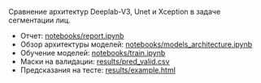 Сравнение архитектур Deeplab-V3, Unet и Xception в задаче сегментации лиц.

* Отчет: [ notebooks/report.ipynb ](https://github.com/Mr6one/Face-Segmentation/blob/main/notebooks/Report.ipynb)
* Обзор архитектуры моделей: [ notebooks/models_architecture.ipynb ](https://github.com/Mr6one/Face-Segmentation/blob/main/notebooks/models_architecture.ipynb)
* Обучение моделей: [ notebooks/train.ipynb ](https://github.com/Mr6one/Face-Segmentation/blob/main/notebooks/train.ipynb)
* Маски на валидации: [ results/pred_valid.csv ](https://github.com/Mr6one/Face-Segmentation/blob/main/results/pred_valid.csv)
* Предсказания на тесте: [ results/example.html ](https://github.com/Mr6one/Face-Segmentation/blob/main/results/example.html)
